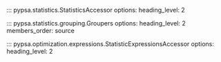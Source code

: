 
::: pypsa.statistics.StatisticsAccessor
    options:
        heading_level: 2

::: pypsa.statistics.grouping.Groupers
    options:
        heading_level: 2
        members_order: source

::: pypsa.optimization.expressions.StatisticExpressionsAccessor
    options:
        heading_level: 2